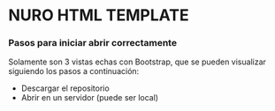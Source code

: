 # NURO HTML TEMPLATE
### Pasos para iniciar abrir correctamente
Solamente son 3 vistas echas con Bootstrap, que se pueden visualizar siguiendo los pasos a continuación:
- Descargar el repositorio
- Abrir en un servidor (puede ser local)
